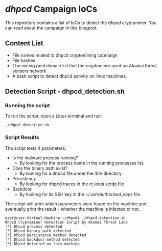# *dhpcd* Campaign IoCs
This repository contains a list of IoCs to detect the dhpcd cryptominer.
You can read about the campaign in this blogpost.
## Content List
* File names related to dhpcd cryptomining capmaign
* File hashes 
* The mining pool domain list that the cryptominer used on Akamai threat sensors network
* A bash script to detect dhpcd activity on linux machines.

## Detection Script - dhpcd_detection.sh
### Running the script
To run the script, open a Linux terminal and run:
```
./dhpcd_detection.sh
```

### Script Results
The script tests 4 parameters:
* Is the malware process running?
	* By looking for the process name in the running processes list.
* Does the binary path exist?
	* By looking for a *dhpcd* file under the */bin* directory.
* Persistency 
	* By looking for dhpcd traces in the *rc.local* script file
* Backdoor
	* By looking for its SSH key in the *~/.ssh/authorized_keys* file.

The script will print which parameters were found on the machine and eventually print the result - whether the machine is infected or not.
```
user@user-Virtual-Machine:~/dhpcd$ ./dhpcd_detection.sh
Dhpcd Cryptominer Detection Script by Akamai Threat Labs
[*] Dhpcd process detected
[*] Dhpcd binary path detected
[*] Dhpcd persistence method detected
[*] Dhpcd backdoor method detected
[*] Dhpcd detected on this machine
```